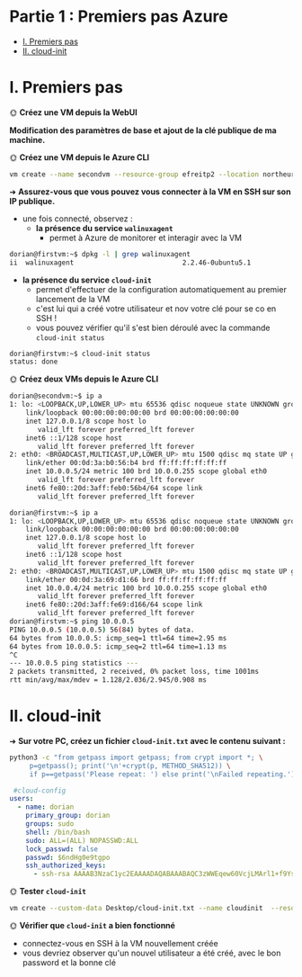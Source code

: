 # Partie 1 : Premiers pas Azure

- [I. Premiers pas](#i-premiers-pas)
- [II. cloud-init](#ii-cloud-init)

# I. Premiers pas

🌞 **Créez une VM depuis la WebUI**

**Modification des paramètres de base et ajout de la clé publique de ma machine.**

🌞 **Créez une VM depuis le Azure CLI**

```bash
vm create --name secondvm --resource-group efreitp2 --location northeurope --admin-username dorian --size Standard_B1s --image Ubuntu2204 --ssh-key-values .ssh/id_rsa.pub 
```

➜ **Assurez-vous que vous pouvez vous connecter à la VM en SSH sur son IP publique.**

- une fois connecté, observez :
  - **la présence du service `walinuxagent`**
    - permet à Azure de monitorer et interagir avec la VM

```bash
dorian@firstvm:~$ dpkg -l | grep walinuxagent
ii  walinuxagent                           2.2.46-0ubuntu5.1                       amd64        Windows Azure Linux Agent
```
      
  - **la présence du service `cloud-init`**
    - permet d'effectuer de la configuration automatiquement au premier lancement de la VM
    - c'est lui qui a créé votre utilisateur et nov votre clé pour se co en SSH !
    - vous pouvez vérifier qu'il s'est bien déroulé avec la commande `cloud-init status`

```bash
dorian@firstvm:~$ cloud-init status
status: done
```

🌞 **Créez deux VMs depuis le Azure CLI**

```bash
dorian@secondvm:~$ ip a
1: lo: <LOOPBACK,UP,LOWER_UP> mtu 65536 qdisc noqueue state UNKNOWN group default qlen 1000
    link/loopback 00:00:00:00:00:00 brd 00:00:00:00:00:00
    inet 127.0.0.1/8 scope host lo
       valid_lft forever preferred_lft forever
    inet6 ::1/128 scope host 
       valid_lft forever preferred_lft forever
2: eth0: <BROADCAST,MULTICAST,UP,LOWER_UP> mtu 1500 qdisc mq state UP group default qlen 1000
    link/ether 00:0d:3a:b0:56:b4 brd ff:ff:ff:ff:ff:ff
    inet 10.0.0.5/24 metric 100 brd 10.0.0.255 scope global eth0
       valid_lft forever preferred_lft forever
    inet6 fe80::20d:3aff:feb0:56b4/64 scope link 
       valid_lft forever preferred_lft forever
```

```bash
dorian@firstvm:~$ ip a
1: lo: <LOOPBACK,UP,LOWER_UP> mtu 65536 qdisc noqueue state UNKNOWN group default qlen 1000
    link/loopback 00:00:00:00:00:00 brd 00:00:00:00:00:00
    inet 127.0.0.1/8 scope host lo
       valid_lft forever preferred_lft forever
    inet6 ::1/128 scope host 
       valid_lft forever preferred_lft forever
2: eth0: <BROADCAST,MULTICAST,UP,LOWER_UP> mtu 1500 qdisc mq state UP group default qlen 1000
    link/ether 00:0d:3a:69:d1:66 brd ff:ff:ff:ff:ff:ff
    inet 10.0.0.4/24 metric 100 brd 10.0.0.255 scope global eth0
       valid_lft forever preferred_lft forever
    inet6 fe80::20d:3aff:fe69:d166/64 scope link 
       valid_lft forever preferred_lft forever
dorian@firstvm:~$ ping 10.0.0.5
PING 10.0.0.5 (10.0.0.5) 56(84) bytes of data.
64 bytes from 10.0.0.5: icmp_seq=1 ttl=64 time=2.95 ms
64 bytes from 10.0.0.5: icmp_seq=2 ttl=64 time=1.13 ms
^C
--- 10.0.0.5 ping statistics ---
2 packets transmitted, 2 received, 0% packet loss, time 1001ms
rtt min/avg/max/mdev = 1.128/2.036/2.945/0.908 ms
```

# II. cloud-init

➜ **Sur votre PC, créez un fichier `cloud-init.txt` avec le contenu suivant :**

```bash
python3 -c "from getpass import getpass; from crypt import *; \
     p=getpass(); print('\n'+crypt(p, METHOD_SHA512)) \
     if p==getpass('Please repeat: ') else print('\nFailed repeating.')"
```

```yml
 #cloud-config
users:
  - name: dorian
    primary_group: dorian
    groups: sudo
    shell: /bin/bash
    sudo: ALL=(ALL) NOPASSWD:ALL
    lock_passwd: false
    passwd: $6ndHg0e9tgpo
    ssh_authorized_keys:
      - ssh-rsa AAAAB3NzaC1yc2EAAAADAQABAAABAQC3zWWEqew60VcjLMArl1+f9Ysr62B7uz33wVyn2hVYTTOXs51CJkSqTPfiK4htfMeImvlOhKmZVjQBxmy/4BMfNZw99Ra1sp0b47UfYJFnPwBRU9nvHaexRcT23tLEkle+5RRoGTo5P2++Frog2RdWQ5jjQDwg8zCnnNMYAbtgEvqNjunN8TrXluSlJ4bTk7Qwz2PsDX/oDJbhL8ChTiFWyMVZzCVO57ZJzcVmlUGT3kNFmEDGNCbKoLdglrbuMOfX5tMNtcXWG8/JdJQXdB7mQga/mbk/AQ+sUKCOcRCOrIWHxBsztzfmYq3eEIRATeQg0XK+GAzY8Oj56amWoORl dorian@MacBook-Air-de-Dorian.local
```

🌞 **Tester `cloud-init`**

```bash
vm create --custom-data Desktop/cloud-init.txt --name cloudinit  --resource-group efreitp2 --location northeurope size Standard_B1s --image Ubuntu2204
```

🌞 **Vérifier que `cloud-init` a bien fonctionné**

- connectez-vous en SSH à la VM nouvellement créée
- vous devriez observer qu'un nouvel utilisateur a été créé, avec le bon password et la bonne clé
